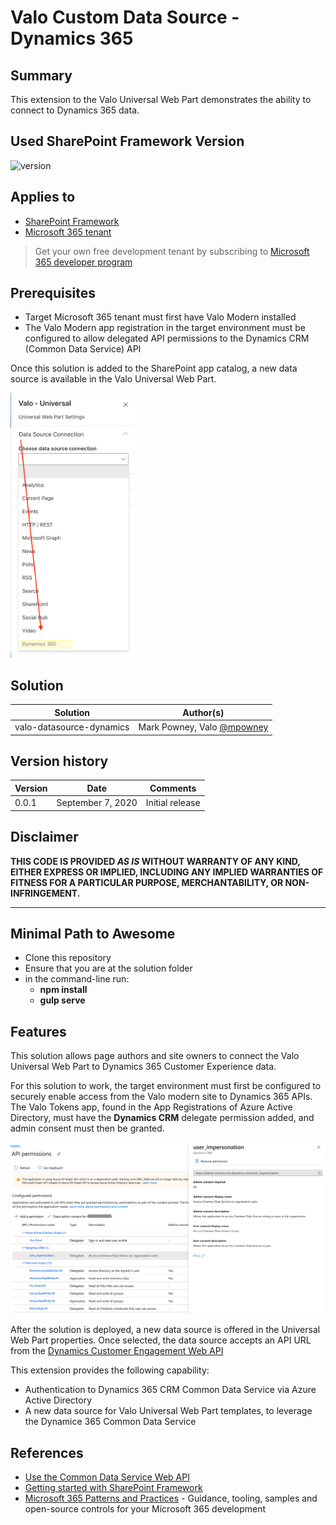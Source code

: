 # Valo Custom Data Source - Dynamics 365

## Summary

This extension to the Valo Universal Web Part demonstrates the ability to connect to Dynamics 365 data.

## Used SharePoint Framework Version

![version](https://img.shields.io/badge/version-1.11-green.svg)

## Applies to

- [SharePoint Framework](https://aka.ms/spfx)
- [Microsoft 365 tenant](https://docs.microsoft.com/en-us/sharepoint/dev/spfx/set-up-your-developer-tenant)

> Get your own free development tenant by subscribing to [Microsoft 365 developer program](http://aka.ms/o365devprogram)

## Prerequisites

* Target Microsoft 365 tenant must first have Valo Modern installed
* The Valo Modern app registration in the target environment must be configured to allow delegated API permissions to the Dynamics CRM (Common Data Service) API

Once this solution is added to the SharePoint app catalog, a new data source is available in the Valo Universal Web Part.

<img src="./screenshot-uwp-data-source.png" width="200" alt="Data Sources in the Valo Universal Web Part" />

## Solution

Solution|Author(s)
--------|---------
valo-datasource-dynamics | Mark Powney, Valo [@mpowney](https://twitter.com/mpowney)

## Version history

Version|Date|Comments
-------|----|--------
0.0.1|September 7, 2020|Initial release

## Disclaimer

**THIS CODE IS PROVIDED *AS IS* WITHOUT WARRANTY OF ANY KIND, EITHER EXPRESS OR IMPLIED, INCLUDING ANY IMPLIED WARRANTIES OF FITNESS FOR A PARTICULAR PURPOSE, MERCHANTABILITY, OR NON-INFRINGEMENT.**

---

## Minimal Path to Awesome

- Clone this repository
- Ensure that you are at the solution folder
- in the command-line run:
  - **npm install**
  - **gulp serve**

## Features

This solution allows page authors and site owners to connect the Valo Universal Web Part to Dynamics 365 Customer Experience data.

For this solution to work, the target environment must first be configured to securely enable access from the Valo modern site to Dynamics 365 APIs.  The Valo Tokens app, found in the App Registrations of Azure Active Directory, must have the **Dynamics CRM** delegate permission added, and admin consent must then be granted.

<img src="./screenshot-app-registration.png" width="800" alt="App registrations in Azure Active Directory" />

After the solution is deployed, a new data source is offered in the Universal Web Part properties.  Once selected, the data source accepts an API URL from the [Dynamics Customer Engagement Web API](https://docs.microsoft.com/en-us/dynamics365/customer-engagement/web-api/about?view=dynamics-ce-odata-9)

This extension provides the following capability:

- Authentication to Dynamics 365 CRM Common Data Service via Azure Active Directory
- A new data source for Valo Universal Web Part templates, to leverage the Dynamice 365 Common Data Service

## References

- [Use the Common Data Service Web API](https://docs.microsoft.com/en-us/powerapps/developer/common-data-service/webapi/overview)
- [Getting started with SharePoint Framework](https://docs.microsoft.com/en-us/sharepoint/dev/spfx/set-up-your-developer-tenant)
- [Microsoft 365 Patterns and Practices](https://aka.ms/m365pnp) - Guidance, tooling, samples and open-source controls for your Microsoft 365 development
